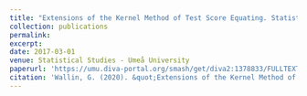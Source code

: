 ```yaml
---
title: "Extensions of the Kernel Method of Test Score Equating. Statistical Studies"
collection: publications
permalink: 
excerpt: 
date: 2017-03-01
venue: Statistical Studies - Umeå University
paperurl: 'https://umu.diva-portal.org/smash/get/diva2:1378833/FULLTEXT01.pdf'
citation: 'Wallin, G. (2020). &quot;Extensions of the Kernel Method of Test Score Equating. Statistical Studies"&quot; <i>Statistical Studies - Umeå University</i>.'
---
```


